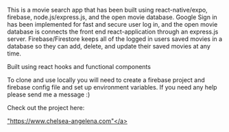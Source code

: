 <div>
  <p>This is a movie search app that has been built using react-native/expo, firebase, node.js/express.js, and the open movie database. Google Sign in has been implemented for fast and secure user log in, and the open movie database is connects the front end react-application through an express.js server. Firebase/Firestore keeps all of the logged in users saved movies in a database so they can add, delete, and update their saved movies at any time.</p>

  <p> Built using react hooks and functional components</p>

<p>To clone and use locally you will need to create a firebase project and firebase config file and set up environment variables. If you need any help please send me a message :) </p>

<p>Check out the project here:</p>

<a href = "https://www.chelsea-angelena.com"> "https://www.chelsea-angelena.com"</a>

</div>
